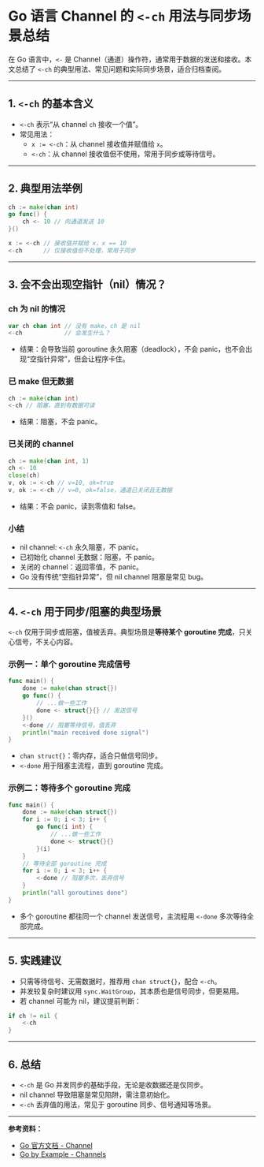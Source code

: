 # Go 语言 Channel 的 `<-ch` 用法与同步场景总结

在 Go 语言中，`<-` 是 Channel（通道）操作符，通常用于数据的发送和接收。本文总结了 `<-ch` 的典型用法、常见问题和实际同步场景，适合归档查阅。

---

## 1. `<-ch` 的基本含义

- `<-ch` 表示“从 channel `ch` 接收一个值”。
- 常见用法：
    - `x := <-ch`：从 channel 接收值并赋值给 `x`。
    - `<-ch`：从 channel 接收值但不使用，常用于同步或等待信号。

---

## 2. 典型用法举例

```go
ch := make(chan int)
go func() {
    ch <- 10 // 向通道发送 10
}()

x := <-ch // 接收值并赋给 x，x == 10
<-ch      // 仅接收值但不处理，常用于同步
```

---

## 3. 会不会出现空指针（nil）情况？

### ch 为 nil 的情况

```go
var ch chan int // 没有 make，ch 是 nil
<-ch            // 会发生什么？
```

- 结果：会导致当前 goroutine 永久阻塞（deadlock），不会 panic，也不会出现“空指针异常”，但会让程序卡住。

### 已 make 但无数据

```go
ch := make(chan int)
<-ch // 阻塞，直到有数据可读
```
- 结果：阻塞，不会 panic。

### 已关闭的 channel

```go
ch := make(chan int, 1)
ch <- 10
close(ch)
v, ok := <-ch // v=10, ok=true
v, ok := <-ch // v=0, ok=false，通道已关闭且无数据
```
- 结果：不会 panic，读到零值和 false。

### 小结

- nil channel: `<-ch` 永久阻塞，不 panic。
- 已初始化 channel 无数据：阻塞，不 panic。
- 关闭的 channel：返回零值，不 panic。
- Go 没有传统“空指针异常”，但 nil channel 阻塞是常见 bug。

---

## 4. `<-ch` 用于同步/阻塞的典型场景

`<-ch` 仅用于同步或阻塞，值被丢弃。典型场景是**等待某个 goroutine 完成**，只关心信号，不关心内容。

### 示例一：单个 goroutine 完成信号

```go
func main() {
    done := make(chan struct{})
    go func() {
        // ...做一些工作
        done <- struct{}{} // 发送信号
    }()
    <-done // 阻塞等待信号，值丢弃
    println("main received done signal")
}
```

- `chan struct{}`：零内存，适合只做信号同步。
- `<-done` 用于阻塞主流程，直到 goroutine 完成。

### 示例二：等待多个 goroutine 完成

```go
func main() {
    done := make(chan struct{})
    for i := 0; i < 3; i++ {
        go func(i int) {
            // ...做一些工作
            done <- struct{}{}
        }(i)
    }
    // 等待全部 goroutine 完成
    for i := 0; i < 3; i++ {
        <-done // 阻塞多次，丢弃信号
    }
    println("all goroutines done")
}
```

- 多个 goroutine 都往同一个 channel 发送信号，主流程用 `<-done` 多次等待全部完成。

---

## 5. 实践建议

- 只需等待信号、无需数据时，推荐用 `chan struct{}`，配合 `<-ch`。
- 并发较复杂时建议用 `sync.WaitGroup`，其本质也是信号同步，但更易用。
- 若 channel 可能为 nil，建议提前判断：

```go
if ch != nil {
    <-ch
}
```

---

## 6. 总结

- `<-ch` 是 Go 并发同步的基础手段，无论是收数据还是仅同步。
- nil channel 导致阻塞是常见陷阱，需注意初始化。
- `<-ch` 丢弃值的用法，常见于 goroutine 同步、信号通知等场景。

---

**参考资料：**
- [Go 官方文档 - Channel](https://golang.org/doc/effective_go#channels)
- [Go by Example - Channels](https://gobyexample.com/channels)
